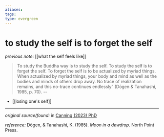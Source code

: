 ```yaml
---
aliases: 
tags: 
type: evergreen
---
```


# to study the self is to forget the self

_previous note:_ [[what the self feels like]]

> To study the Buddha way is to study the self. To study the self is to forget the self. To forget the self is to be actualized by myriad things. When actualized by myriad things, your body and mind as well as the bodies and minds of others drop away. No trace of realization remains, and this no-trace continues endlessly” (Dōgen & Tanahashi, 1985, p. 70). --

- [[losing one's self]]

---

_original source/found:_  in [Canning (2023) PhD](https://api.mountainscholar.org/server/api/core/bitstreams/cf0a029f-1713-4dd7-a2be-6294cc5f568b/content)

_reference:_ Dōgen, & Tanahashi, K. (1985). _Moon in a dewdrop_. North Point Press.




